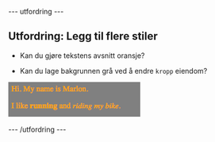 \--- utfordring \---

## Utfordring: Legg til flere stiler

+ Kan du gjøre tekstens avsnitt oransje?

+ Kan du lage bakgrunnen grå ved å endre `kropp` eiendom?

![skjermbilde](images/birthday-more-style.png)

\--- /utfordring \---
